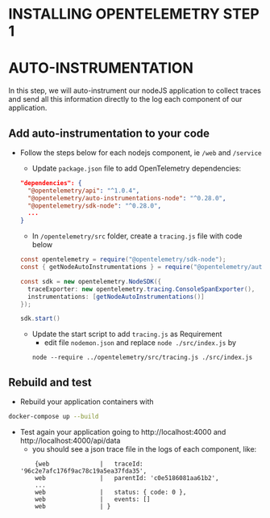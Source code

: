 # INSTALLING OPENTELEMETRY STEP 1

# AUTO-INSTRUMENTATION

In this step, we will auto-instrument our nodeJS application to collect traces and send all this information directly to the log each component of our application.


## Add auto-instrumentation to your code

- Follow the steps below for each nodejs component, ie `/web` and `/service`

  - Update `package.json` file to add OpenTelemetry dependencies:
  ```json
  "dependencies": {
    "@opentelemetry/api": "^1.0.4",
    "@opentelemetry/auto-instrumentations-node": "^0.28.0",
    "@opentelemetry/sdk-node": "^0.28.0",
    ...
  }
  ```

  - In `/opentelemetry/src` folder, create a `tracing.js` file with code below
  ```java
  const opentelemetry = require("@opentelemetry/sdk-node");
  const { getNodeAutoInstrumentations } = require("@opentelemetry/auto-instrumentations-node");

  const sdk = new opentelemetry.NodeSDK({
    traceExporter: new opentelemetry.tracing.ConsoleSpanExporter(),
    instrumentations: [getNodeAutoInstrumentations()]
  });

  sdk.start()
  ```

  - Update the start script to add `tracing.js` as Requirement
    - edit file `nodemon.json` and replace `node ./src/index.js` by
    ```
    node --require ../opentelemetry/src/tracing.js ./src/index.js
    ```


## Rebuild and test

- Rebuild your application containers with
```bash
docker-compose up --build
```

- Test again your application going to http://localhost:4000 and http://localhost:4000/api/data
  - you should see a json trace file in the logs of each component, like:
  ```
      {web              |   traceId: '96c2e7afc176f9ac78c19a5ea37fda35',
      web               |   parentId: 'c0e5186081aa61b2',
      ...
      web               |   status: { code: 0 },
      web               |   events: []
      web               | }
  ```
